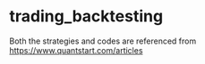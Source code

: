 # trading_backtesting
Both the strategies and codes are referenced from https://www.quantstart.com/articles
